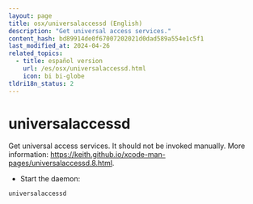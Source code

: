 ```yaml
---
layout: page
title: osx/universalaccessd (English)
description: "Get universal access services."
content_hash: bd89914de0f67007202021d0dad589a554e1c5f1
last_modified_at: 2024-04-26
related_topics:
  - title: español version
    url: /es/osx/universalaccessd.html
    icon: bi bi-globe
tldri18n_status: 2
---
```

# universalaccessd

Get universal access services.
It should not be invoked manually.
More information: <https://keith.github.io/xcode-man-pages/universalaccessd.8.html>.

- Start the daemon:

`universalaccessd`
